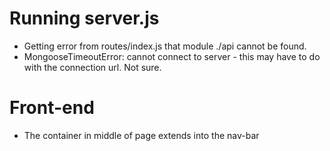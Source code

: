 # Running server.js

* Getting error from routes/index.js that module ./api cannot be found.
* MongooseTimeoutError: cannot connect to server - this may have to do
with the connection url. Not sure.


# Front-end

* The container in middle of page extends into the nav-bar


